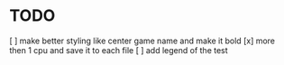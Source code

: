 # TODO
[ ] make better styling like center game name and make it bold
[x] more then 1 cpu and save it to each file 
[ ] add legend of the test
